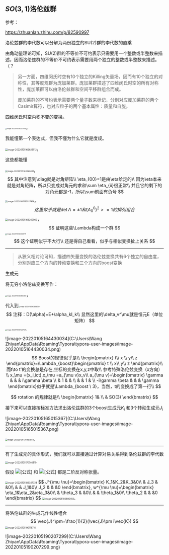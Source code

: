 ## $SO(3,1)$洛伦兹群

参考：

https://zhuanlan.zhihu.com/p/82590997



洛伦兹群的李代数可以分解为两份独立的SU(2)群的李代数的直乘

由角动量理论可知，SU(2)群的不等价不可约表示只需要用一个整数或半整数来描述，因而洛伦兹群的不等价不可约表示需要用两个独立的整数或半整数来描述。（？

> 另一方面，四维闵氏时空有10个独立的Killing矢量场，因而有10个独立的对称性，其等度规群为庞加莱群。庞加莱群描述了四维闵氏时空的所有对称性，庞加莱群可以由洛伦兹群和空间平移群组合而成。
>
> 庞加莱群的不可约表示需要两个量子数来标记，分别对应庞加莱群的两个Casimir算符，也对应粒子的两个基本属性：质量和自旋。

四维闵氏时空内积不变的变换。

<img src="C:\Users\Wang Zhiyan\AppData\Roaming\Typora\typora-user-images\image-20220105162217005.png" alt="image-20220105162217005" style="zoom:33%;" />，

我能懂第一个表达式，但我不懂为什么它就是度规。

<img src="C:\Users\Wang Zhiyan\AppData\Roaming\Typora\typora-user-images\image-20220105162625512.png" alt="image-20220105162625512" style="zoom:50%;" />，

这些都能懂

<img src="C:\Users\Wang Zhiyan\AppData\Roaming\Typora\typora-user-images\image-20220105162648831.png" alt="image-20220105162648831" style="zoom: 45%;" />，
$$
其中注意到\diag就是对角矩阵\\
\eta_{00}=1是由\eta给定的\\
因为\eta本来就是对角矩阵，所以只变成对角元的求和\sum \eta_{ii}很正常\\
并且它的剩下的对角元都是-1，所以\sum前面有负号
$$
<img src="C:\Users\Wang Zhiyan\AppData\Roaming\Typora\typora-user-images\image-20220105162927414.png" alt="image-20220105162927414" style="zoom:46%;" />，
$$
这里似乎就是\det \Lambda = \pm 1和(A_0^0)^2 >=1的排列组合
$$
<img src="C:\Users\Wang Zhiyan\AppData\Roaming\Typora\typora-user-images\image-20220105163250900.png" alt="image-20220105163250900" style="zoom:50%;" />，
$$
证明这些\Lambda构成一个群
$$
<img src="C:\Users\Wang Zhiyan\AppData\Roaming\Typora\typora-user-images\image-20220105163350775.png" alt="image-20220105163350775" style="zoom:33%;" />
$$
这个证明似乎不大行\\
还是得自己看看，似乎与相似变换扯上关系
$$


------



> 从狭义相对论可知，描述四矢量变换的洛伦兹变换共有6个独立的自由度，分别对应三个方向的转动变换和三个方向的boost变换

生成元

将无穷小洛伦兹变换写作：

<img src="C:\Users\Wang Zhiyan\AppData\Roaming\Typora\typora-user-images\image-20220105163855487.png" alt="image-20220105163855487" style="zoom:33%;" />，

代入到<img src="C:\Users\Wang Zhiyan\AppData\Roaming\Typora\typora-user-images\image-20220105163953629.png" alt="image-20220105163953629" style="zoom:33%;" />
$$
注释：D(\alpha)=E+\alpha_kI_k\\
显然这里的\delta_v^\mu就是恒元E（单位矩阵）
$$
<img src="C:\Users\Wang Zhiyan\AppData\Roaming\Typora\typora-user-images\image-20220105164227425.png" alt="image-20220105164227425" style="zoom: 33%;" />.

![image-20220105164430034](C:\Users\Wang Zhiyan\AppData\Roaming\Typora\typora-user-images\image-20220105164430034.png)
$$
Boost的规律似乎是\\
\begin{pmatrix}
 t\\
x \\
 y\\
z
\end{pmatrix}=\Lambda_{boost}\begin{pmatrix}
t \\
 x\\
 y\\
z
\end{pmatrix}\\
而t\to t'的变换总是存在,坐标的变换在x,y,z中取\\
参考特殊洛伦兹变换（x方向）\\
x_\mu =(x_i,ict),x_\mu =a_{\mu v}x_v\\
a_{\mu v}=\begin{bmatrix}
 \gamma &  &  & i\gamma \beta \\
  & 1 &  & \\
  &  & 1 & \\
 -i\gamma \beta  &  &  & \gamma 
\end{bmatrix}似乎就是\Lambda_{boost \ 3}，当然，t的变换成了第一行\\
$$

$$
rotation 的规律就是\\
\begin{bmatrix}
1&  \\
& SO(3)
\end{bmatrix}
$$



接下来可以直接按标准方法求出洛伦兹群的3个boost生成元$K_i$ 和3个转动生成元$J_i$

![image-20220105165015367](C:\Users\Wang Zhiyan\AppData\Roaming\Typora\typora-user-images\image-20220105165015367.png)

<img src="C:\Users\Wang Zhiyan\AppData\Roaming\Typora\typora-user-images\image-20220105170457654.png" alt="image-20220105170457654" style="zoom:45%;" />.

------

有了生成元的具体形式，我们就可以直接通过计算对易关系得到洛伦兹群的李代数

<img src="C:\Users\Wang Zhiyan\AppData\Roaming\Typora\typora-user-images\image-20220105170746919.png" alt="image-20220105170746919" style="zoom:50%;" />

假设 ![[公式]](https://www.zhihu.com/equation?tex=J%5E%7B%5Cmu%5Cnu%7D) 和 ![[公式]](https://www.zhihu.com/equation?tex=%5Comega%5E%7B%5Cmu+%5Cnu%7D) 都是二阶反对称张量。

<img src="C:\Users\Wang Zhiyan\AppData\Roaming\Typora\typora-user-images\image-20220105185347724.png" alt="image-20220105185347724" style="zoom:50%;" />
$$
J^{\mu \nu}=\begin{bmatrix}
K_1&K_2&K_3&0\\
  & J_3 & &0\\
  &  & J_1&0\\
J_2  &  & &0
\end{bmatrix},
w^{\mu \nu}=\begin{bmatrix}
\eta_1&\eta_2&\eta_3&0\\
  & \theta_3 & &0\\
  &  & \theta_1&0\\
\theta_2  &  & &0
\end{bmatrix}
$$
<img src="C:\Users\Wang Zhiyan\AppData\Roaming\Typora\typora-user-images\image-20220105185800453.png" alt="image-20220105185800453" style="zoom:50%;" />.

------



将洛伦兹群的生成元作线性组合
$$
\vec{J}^\pm=\frac{1}{2}(\vec{J}\pm i\vec{K})
$$
<img src="C:\Users\Wang Zhiyan\AppData\Roaming\Typora\typora-user-images\image-20220105190118710.png" alt="image-20220105190118710" style="zoom:50%;" />

![image-20220105190207299](C:\Users\Wang Zhiyan\AppData\Roaming\Typora\typora-user-images\image-20220105190207299.png)

